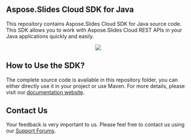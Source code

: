 ## Aspose.Slides Cloud SDK for Java

This repository contains Aspose.Slides Cloud SDK for Java source code. This SDK allows you to work with Aspose.Slides Cloud REST APIs in your Java applications quickly and easily. 

<p align="center">
  <a title="Download complete Aspose.Slides for Cloud source code" href="https://github.com/asposeslides/Aspose_Slides_Cloud/archive/master.zip">
	<img src="https://raw.github.com/AsposeExamples/java-examples-dashboard/master/images/downloadZip-Button-Large.png" />
  </a>
</p>

## How to Use the SDK?

The complete source code is available in this repository folder, you can either directly use it in your project or use Maven. For more details, please visit our [documentation website](https://docs.aspose.com/display/slidescloud/Available+SDKs).

## Contact Us
Your feedback is very important to us. Please feel free to contact us using our [Support Forums](https://www.aspose.com/community/forums/).
